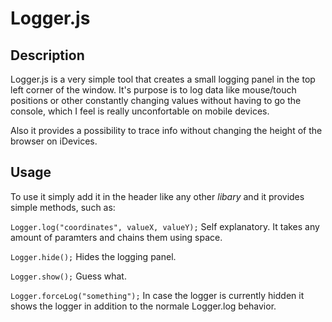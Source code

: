 Logger.js
=========

Description
-----------

Logger.js is a very simple tool that creates a small logging panel in the top left corner of the window. 
It's purpose is to log data like mouse/touch positions or other constantly changing values without
having to go the console, which I feel is really unconfortable on mobile devices.

Also it provides a possibility to trace info without changing the height of the browser on iDevices.

Usage
-----

To use it simply add it in the header like any other *libary* and it provides simple methods, such as:

`Logger.log("coordinates", valueX, valueY);`
Self explanatory. It takes any amount of paramters and chains them using space.

`Logger.hide();`
Hides the logging panel.

`Logger.show();`
Guess what.

`Logger.forceLog("something");`
In case the logger is currently hidden it shows the logger in addition to the normale Logger.log behavior.

